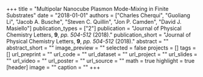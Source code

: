 +++
title = "Multipolar Nanocube Plasmon Mode-Mixing in Finite Substrates"
date = "2018-01-01"
authors = ["Charles Cherqui", "Guoliang Li", "Jacob A. Busche", "Steven C. Quillin", "Jon P. Camden", "David J. Masiello"]
publication_types = ["2"]
publication = "Journal of Physical Chemistry Letters, **9**, _pp. 504-512_ (2018)."
publication_short = "Journal of Physical Chemistry Letters, **9**, _pp. 504-512_ (2018)."
abstract = ""
abstract_short = ""
image_preview = ""
selected = false
projects = []
tags = []
url_preprint = ""
url_code = ""
url_dataset = ""
url_project = ""
url_slides = ""
url_video = ""
url_poster = ""
url_source = ""
math = true
highlight = true
[header]
image = ""
caption = ""
+++
